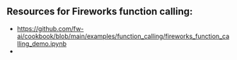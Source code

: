 ## Resources for Fireworks function calling:

- https://github.com/fw-ai/cookbook/blob/main/examples/function_calling/fireworks_function_calling_demo.ipynb
- 